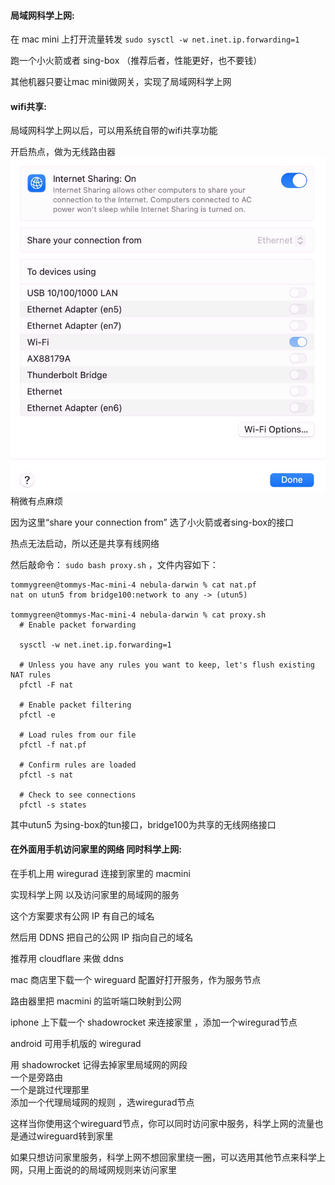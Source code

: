 #### 局域网科学上网:
在 mac mini 上打开流量转发 `sudo sysctl -w net.inet.ip.forwarding=1`

跑一个小火箭或者 sing-box （推荐后者，性能更好，也不要钱）

其他机器只要让mac mini做网关，实现了局域网科学上网

#### wifi共享:

局域网科学上网以后，可以用系统自带的wifi共享功能

开启热点，做为无线路由器
![](Pasted%20image%2020241223162243.png)
稍微有点麻烦

因为这里“share your connection from” 选了小火箭或者sing-box的接口

热点无法启动，所以还是共享有线网络

然后敲命令： `sudo bash proxy.sh` ，文件内容如下：
```
tommygreen@tommys-Mac-mini-4 nebula-darwin % cat nat.pf
nat on utun5 from bridge100:network to any -> (utun5)

tommygreen@tommys-Mac-mini-4 nebula-darwin % cat proxy.sh
  # Enable packet forwarding

  sysctl -w net.inet.ip.forwarding=1

  # Unless you have any rules you want to keep, let's flush existing NAT rules
  pfctl -F nat

  # Enable packet filtering
  pfctl -e

  # Load rules from our file
  pfctl -f nat.pf

  # Confirm rules are loaded
  pfctl -s nat

  # Check to see connections
  pfctl -s states
```
其中utun5 为sing-box的tun接口，bridge100为共享的无线网络接口

#### 在外面用手机访问家里的网络 同时科学上网:

在手机上用 wiregurad 连接到家里的 macmini  

实现科学上网 以及访问家里的局域网的服务  

这个方案要求有公网 IP 有自己的域名  

然后用 DDNS 把自己的公网 IP 指向自己的域名  

推荐用 cloudflare 来做 ddns  
  
mac 商店里下载一个 wireguard 配置好打开服务，作为服务节点  

路由器里把 macmini 的监听端口映射到公网  
  
iphone 上下载一个 shadowrocket 来连接家里  ，添加一个wiregurad节点

android 可用手机版的 wiregurad  
  
用 shadowrocket 记得去掉家里局域网的网段  
一个是旁路由  
一个是跳过代理那里  
添加一个代理局域网的规则  ，选wiregurad节点

这样当你使用这个wireguard节点，你可以同时访问家中服务，科学上网的流量也是通过wireguard转到家里

如果只想访问家里服务，科学上网不想回家里绕一圈，可以选用其他节点来科学上网，只用上面说的的局域网规则来访问家里
